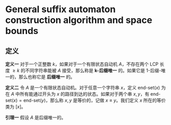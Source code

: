 # General suffix automaton construction algorithm and space bounds

## 定义

**定义一** 对于一个正整数 $k$，如果对于一个有限状态自动机 $A$，不存在两个 LCP 长度 $\ge k$ 的不同字符串能被 $A$ 接受，那么称是 **k-后缀唯一** 的。如果它是 $1$-后缀-唯一的，那么也称它是 **后缀唯一** 的。

**定义二** 令 $A$ 是一个有限状态自动机。对于任意一个字符串 $x$，定义 $\text{end-set}(x)$ 为在 $A$ 中所有能通过开头为 $x$ 的路径到达的状态。如果对于两个串 $x,y$，有 $\text{end-set}(x)=\text{end-set}(y)$，那么称 $x,y$ 是等价的，记做 $x\equiv y$。我们定义 $x$ 所在的等价类为 $[x]$。

**引理一** 假设 $A$ 是后缀唯一的。